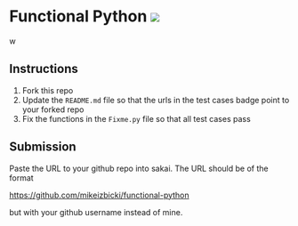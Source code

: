 # Functional Python [![](https://github.com/GusAlbach/functional-python/workflows/tests/badge.svg)](https://github.com/GusAlbach/functional-python/actions?query=workflow%3Atests)

w
## Instructions

1. Fork this repo
1. Update the `README.md` file so that the urls in the test cases badge point to your forked repo
1. Fix the functions in the `Fixme.py` file so that all test cases pass

## Submission

Paste the URL to your github repo into sakai. The URL should be of the format

https://github.com/mikeizbicki/functional-python

but with your github username instead of mine.
